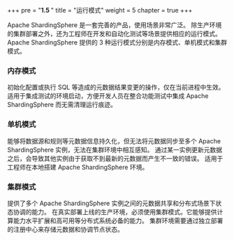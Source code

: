 +++
pre = "<b>1.5 </b>"
title = "运行模式"
weight = 5
chapter = true
+++

Apache ShardingSphere 是一套完善的产品，使用场景非常广泛。 除生产环境的集群部署之外，还为工程师在开发和自动化测试等场景提供相应的运行模式。 Apache ShardingSphere 提供的 3 种运行模式分别是内存模式、单机模式和集群模式。

### 内存模式

初始化配置或执行 SQL 等造成的元数据结果变更的操作，仅在当前进程中生效。 适用于集成测试的环境启动，方便开发人员在整合功能测试中集成 Apache ShardingSphere 而无需清理运行痕迹。

### 单机模式

能够将数据源和规则等元数据信息持久化，但无法将元数据同步至多个 Apache ShardingSphere 实例，无法在集群环境中相互感知。 通过某一实例更新元数据之后，会导致其他实例由于获取不到最新的元数据而产生不一致的错误。 适用于工程师在本地搭建 Apache ShardingSphere 环境。

### 集群模式

提供了多个 Apache ShardingSphere 实例之间的元数据共享和分布式场景下状态协调的能力。 在真实部署上线的生产环境，必须使用集群模式。它能够提供计算能力水平扩展和高可用等分布式系统必备的能力。 集群环境需要通过独立部署的注册中心来存储元数据和协调节点状态。
